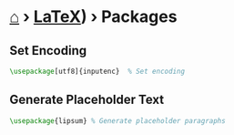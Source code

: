 # [⌂](../README.md) › [LaTeX](../README.md#latex)) › **Packages**

## Set Encoding
```latex
\usepackage[utf8]{inputenc}  % Set encoding
```


## Generate Placeholder Text
```latex
\usepackage{lipsum} % Generate placeholder paragraphs
```